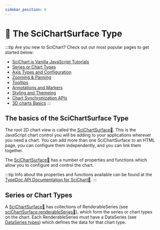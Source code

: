 ```yaml
---
sidebar_position: 0
---
```


# 🔄 The SciChartSurface Type

:::tip
Are you new to SciChart? Check out our most popular pages to get started below:
* [SciChart.js Vanilla JavaScript Tutorials](/docs/get-started/tutorials-js/setting-up-npm-project-with-scichart-js/README.md)   
* [Series or Chart Types](/docs/2d-charts/chart-types/renderable-series-api-overview/README.md)
* [Axis Types and Configuration](/docs/2d-charts/axis-api/axis-api-overview/README.md)
* [Zooming & Panning](/docs/2d-charts/chart-modifier-api/zooming-and-panning/overview/README.md)
* [Tooltips](/docs/2d-charts/chart-modifier-api/rollover-modifier/README.md)
* [Annotations and Markers](/docs/2d-charts/annotations-api/annotations-api-overview/README.md)
* [Styling and Themeing](/docs/2d-charts/styling-and-theming/theme-manager-api/README.md)
* [Chart Synchronization APIs](/docs/2d-charts/chart-synchronization-api/synchronizing-multiple-charts/README.md)
* [3D charts Basics](/docs/3d-charts/scichart-3d-basics/scichart-3d-basics-overview/README.md) 
:::

## The basics of the SciChartSurface Type

The root 2D chart view is called the [SciChartSurface:blue_book:](https://www.scichart.com/documentation/js/v4/typedoc/classes/scichartsurface.html). This is the JavaScript chart control you will be adding to your applications wherever you need a chart. You can add more than one SciChartSurface to an HTML page, you can configure them independently, and you can link them together.

The [SciChartSurface:blue_book:](https://www.scichart.com/documentation/js/v4/typedoc/classes/scichartsurface.html) has a number of properties and functions which allow you to configure and control the chart.

:::tip
Info about the properties and functions available can be found at the [TypeDoc API Documentation for SciChart:blue_book:](https://www.scichart.com/documentation/js/v4/typedoc/index.html).
:::

## Series or Chart Types

A [SciChartSurface:blue_book:](https://www.scichart.com/documentation/js/v4/typedoc/classes/scichartsurface.html) has collections of RenderableSeries (see [sciChartSurface.renderableSeries:blue_book:](https://www.scichart.com/documentation/js/v4/typedoc/classes/scichartsurface.html#renderableseries)), which form the series or chart types on the chart. Each RenderableSeries must have a DataSeries (see [DataSeries types](/docusaurus/docs/2d-charts/chart-types/data-series-api/data-series-api-overview/README.md)) which defines the data for that chart type.


